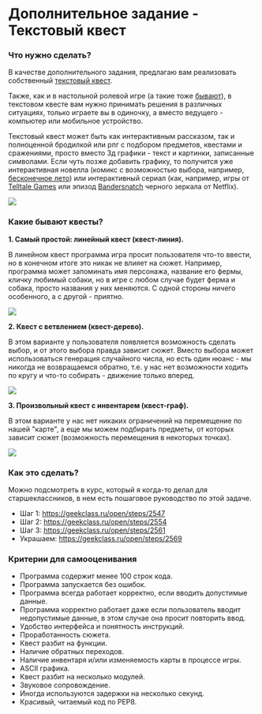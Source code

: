 # Дополнительное задание - Текстовый квест

### Что нужно сделать?

В качестве дополнительного задания, предлагаю вам реализовать собственный [текстовый квест](https://ru.wikipedia.org/wiki/Interactive_fiction).

Также, как и в настольной ролевой игре (а такие тоже [бывают](https://ru.wikipedia.org/wiki/%D0%9D%D0%B0%D1%81%D1%82%D0%BE%D0%BB%D1%8C%D0%BD%D0%B0%D1%8F_%D1%80%D0%BE%D0%BB%D0%B5%D0%B2%D0%B0%D1%8F_%D0%B8%D0%B3%D1%80%D0%B0)), в текстовом квесте вам нужно принимать решения в различных ситуациях, только играете вы в одиночку, а вместо ведущего - компьютер или мобильное устройство.

Текстовый квест может быть как интерактивным рассказом, так и полноценной бродилкой или рпг с подбором предметов, квестами и сражениями, просто вместо 3д графики - текст и картинки, записанные символами. Если чуть позже добавить графику, то получится уже интерактивная новелла (комикс с возможностью выбора, например, [бесконечное лето](https://ru.wikipedia.org/wiki/%D0%91%D0%B5%D1%81%D0%BA%D0%BE%D0%BD%D0%B5%D1%87%D0%BD%D0%BE%D0%B5_%D0%BB%D0%B5%D1%82%D0%BE)) или интерактивный сериал (как, например, игры от [Telltale Games](https://ru.wikipedia.org/wiki/Telltale_Games) или эпизод [Bandersnatch](https://ru.wikipedia.org/wiki/%D0%A7%D1%91%D1%80%D0%BD%D0%BE%D0%B5_%D0%B7%D0%B5%D1%80%D0%BA%D0%B0%D0%BB%D0%BE:_%D0%91%D1%80%D0%B0%D0%BD%D0%B4%D0%B0%D1%88%D0%BC%D1%8B%D0%B3) черного зеркала от Netflix).

![](https://storage.geekclass.ru/images/ae1b3e00-8454-4d9e-b994-d83662a36673.jpg)

### Какие бывают квесты?

**1. Самый простой: линейный квест (квест-линия).**

В линейном квест программа игра просит пользователя что-то ввести, но в конечном итоге это никак не влияет на сюжет. Например, программа может запоминать имя персонажа, название его фермы, кличку любимый собаки, но в игре с любом случае будет ферма и собака, просто названия у них меняются. С одной стороны ничего особенного, а с другой - приятно.

![](https://storage.geekclass.ru/images/4fc9c9ed-95f9-4648-8ed0-f12ed11fa55f.jpeg)

**2. Квест с ветвлением (квест-дерево).**

В этом варианте у пользователя появляется возможность сделать выбор, и от этого выбора правда зависит сюжет. Вместо выбора может использоваться генерация случайного числа, но есть один нюанс - мы никогда не возвращаемся обратно, т.е. у нас нет возможности ходить по кругу и что-то собирать - движение только вперед.

![](https://storage.geekclass.ru/images/1bc4c77b-e9d6-4c6c-a4df-ffe6244887fd.jpeg)

**3. Произвольный квест с инвентарем (квест-граф).**

В этом варианте у нас нет никаких ограничений на перемещение по нашей "карте", а еще мы можем подбирать предметы, от которых зависит сюжет (возможность перемещения в некоторых точках).

![](https://storage.geekclass.ru/images/ab0bfa6d-c8e8-449b-864c-f306cb955ced.jpeg)

### Как это сделать?

Можно подсмотреть в курс, который я когда-то делал для старшеклассников, в нем есть пошаговое руководство по этой задаче.

- Шаг 1: https://geekclass.ru/open/steps/2547
- Шаг 2: https://geekclass.ru/open/steps/2554
- Шаг 3: https://geekclass.ru/open/steps/2561
- Украшаем: https://geekclass.ru/open/steps/2569

### Критерии для самооценивания

* Программа содержит менее 100 строк кода.
* Программа запускается без ошибок.
* Программа всегда работает корректно, если вводить допустимые данные.
* Программа корректно работает даже если пользователь вводит недопустимые данные, в этом случае она просит повторить ввод.
* Удобство интерфейса и понятность инструкций.
* Проработанность сюжета.
* Квест разбит на функции.
* Наличие обратных переходов.
* Наличие инвентаря и/или изменяемость карты в процессе игры.
* ASCII графика.
* Квест разбит на несколько модулей.
* Звуковое сопровождение.
* Иногда используются задержки на несколько секунд.
* Красивый, читаемый код по PEP8.
